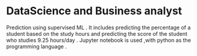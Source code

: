 # DataScience and Business analyst
Prediction using supervised ML .
It includes predicting the percentage of a student based on the study hours and predicting the score of the student who studies 9.25 hours/day .
Jupyter notebook is used ,with python as the programming language .
